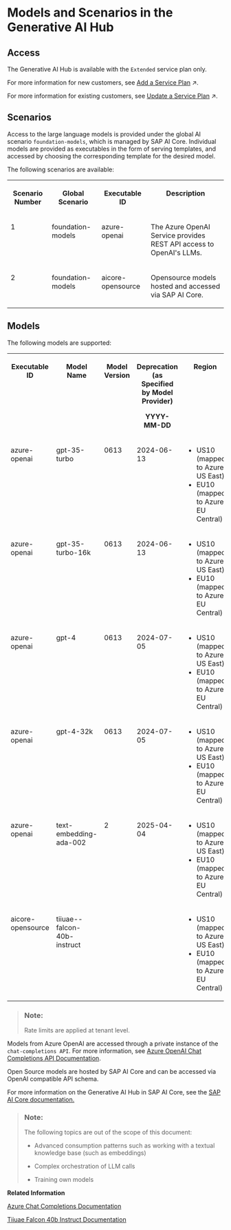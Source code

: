<!-- loio729dd9e0928746e4a76c6e0fbe72ffa7 -->

# Models and Scenarios in the Generative AI Hub



<a name="loio729dd9e0928746e4a76c6e0fbe72ffa7__section_bmc_kjz_5zb"/>

## Access

The Generative AI Hub is available with the `Extended` service plan only.

For more information for new customers, see [Add a Service Plan](https://help.sap.com/viewer/2d6c5984063c40a59eda62f4a9135bee/CLOUD/en-US/86002d926eba4fb9ba0a80e342af7295.html "") :arrow_upper_right:.

For more information for existing customers, see [Update a Service Plan](https://help.sap.com/viewer/2d6c5984063c40a59eda62f4a9135bee/CLOUD/en-US/924f892e67b7443fbb4476b3e81959b2.html "Learn how to update to the SAP AI Core standard or extended plan, after exploring the product in Free Tier.") :arrow_upper_right:.



<a name="loio729dd9e0928746e4a76c6e0fbe72ffa7__section_k14_k3y_bzb"/>

## Scenarios

Access to the large language models is provided under the global AI scenario `foundation-models`, which is managed by SAP AI Core. Individual models are provided as executables in the form of serving templates, and accessed by choosing the corresponding template for the desired model.

The following scenarios are available:


<table>
<tr>
<th valign="top">

Scenario Number

</th>
<th valign="top">

Global Scenario

</th>
<th valign="top">

Executable ID

</th>
<th valign="top">

Description

</th>
</tr>
<tr>
<td valign="top">

1

</td>
<td valign="top">

foundation-models

</td>
<td valign="top">

azure-openai

</td>
<td valign="top">

The Azure OpenAI Service provides REST API access to OpenAI's LLMs.

</td>
</tr>
<tr>
<td valign="top">

2

</td>
<td valign="top">

foundation-models

</td>
<td valign="top">

aicore-opensource

</td>
<td valign="top">

Opensource models hosted and accessed via SAP AI Core.

</td>
</tr>
</table>



<a name="loio729dd9e0928746e4a76c6e0fbe72ffa7__section_dy5_x3y_bzb"/>

## Models

The following models are supported:


<table>
<tr>
<th valign="top">

Executable ID

</th>
<th valign="top">

Model Name

</th>
<th valign="top">

Model Version

</th>
<th valign="top">

Deprecation \(as Specified by Model Provider\)

YYYY-MM-DD

</th>
<th valign="top">

Region

</th>
<th valign="top">

Request Limit \(Requests per Minute\)

</th>
</tr>
<tr>
<td valign="top">

azure-openai

</td>
<td valign="top">

gpt-35-turbo

</td>
<td valign="top">

0613

</td>
<td valign="top">

2024-06-13

</td>
<td valign="top">

-   US10 \(mapped to Azure US East\)
-   EU10 \(mapped to Azure EU Central\)



</td>
<td valign="top">

120

</td>
</tr>
<tr>
<td valign="top">

azure-openai

</td>
<td valign="top">

gpt-35-turbo-16k

</td>
<td valign="top">

0613

</td>
<td valign="top">

2024-06-13

</td>
<td valign="top">

-   US10 \(mapped to Azure US East\)
-   EU10 \(mapped to Azure EU Central\)



</td>
<td valign="top">

96

</td>
</tr>
<tr>
<td valign="top">

azure-openai

</td>
<td valign="top">

gpt-4

</td>
<td valign="top">

0613

</td>
<td valign="top">

2024-07-05

</td>
<td valign="top">

-   US10 \(mapped to Azure US East\)
-   EU10 \(mapped to Azure EU Central\)



</td>
<td valign="top">

18

</td>
</tr>
<tr>
<td valign="top">

azure-openai

</td>
<td valign="top">

gpt-4-32k

</td>
<td valign="top">

0613

</td>
<td valign="top">

2024-07-05

</td>
<td valign="top">

-   US10 \(mapped to Azure US East\)
-   EU10 \(mapped to Azure EU Central\)



</td>
<td valign="top">

78

</td>
</tr>
<tr>
<td valign="top">

azure-openai

</td>
<td valign="top">

text-embedding-ada-002

</td>
<td valign="top">

2

</td>
<td valign="top">

2025-04-04

</td>
<td valign="top">

-   US10 \(mapped to Azure US East\)
-   EU10 \(mapped to Azure EU Central\)



</td>
<td valign="top">

138

</td>
</tr>
<tr>
<td valign="top">

aicore-opensource

</td>
<td valign="top">

tiiuae--falcon-40b-instruct

</td>
<td valign="top">

 

</td>
<td valign="top">

 

</td>
<td valign="top">

-   US10 \(mapped to Azure US East\)
-   EU10 \(mapped to Azure EU Central\)



</td>
<td valign="top">

138

</td>
</tr>
</table>

> ### Note:  
> Rate limits are applied at tenant level.



Models from Azure OpenAI are accessed through a private instance of the `chat-completions API`. For more information, see [Azure OpenAI Chat Completions API Documentation](https://learn.microsoft.com/en-us/azure/ai-services/openai/reference#chat-completions).

Open Source models are hosted by SAP AI Core and can be accessed via OpenAI compatible API schema.

For more information on the Generative AI Hub in SAP AI Core, see the [SAP AI Core documentation.](https://help.sap.com/docs/sap-ai-core/sap-ai-core-service-guide/what-is-sap-ai-core)

> ### Note:  
> The following topics are out of the scope of this document:
> 
> -   Advanced consumption patterns such as working with a textual knowledge base \(such as embeddings\)
> 
> -   Complex orchestration of LLM calls
> 
> -   Training own models

**Related Information**  


[Azure Chat Completions Documentation](https://learn.microsoft.com/en-us/azure/ai-services/openai/reference#chat-completions)

[Tiiuae Falcon 40b Instruct Documentation](https://huggingface.co/tiiuae/falcon-40b-instruct)

